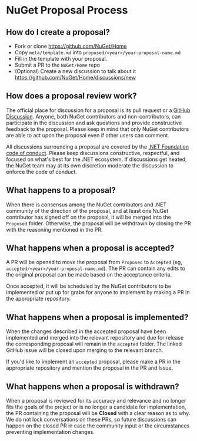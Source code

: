 # NuGet Proposal Process

## How do I create a proposal?

- Fork or clone https://github.com/NuGet/Home
- Copy `meta/template.md` into `proposed/<year>/your-proposal-name.md`
- Fill in the template with your proposal.
- Submit a PR to the `NuGet/Home` repo
- (Optional) Create a new discussion to talk about it https://github.com/NuGet/Home/discussions/new

## How does a proposal review work?

The official place for discussion for a proposal is its pull request or a [GitHub Discussion](https://github.com/NuGet/Home/discussions). Anyone, both NuGet contributors and non-contributors, can participate in the discussion and ask questions and provide constructive feedback to the proposal. Please keep in mind that only NuGet contributors are able to act upon the proposal even if other users can comment.

All discussions surrounding a proposal are covered by the [.NET Foundation code of conduct](https://dotnetfoundation.org/code-of-conduct). Please keep discussions constructive, respectful, and focused on what's best for the .NET ecosystem. If discussions get heated, the NuGet team may at its own discretion moderate the discussion to enforce the code of conduct.

## What happens to a proposal?

When there is consensus among the NuGet contributors and .NET community of the direction of the proposal, and at least one NuGet contributor has signed off on the proposal, it will be merged into the `Proposed` folder.
Otherwise, the proposal will be withdrawn by closing the PR with the reasoning mentioned in the PR.

## What happens when a proposal is accepted?
A PR will be opened to move the proposal from `Proposed` to `Accepted` (eg, `accepted/<year>/your-proposal-name.md`). The PR can contain any edits to the original proposal can be made based on the acceptance criteria.

Once accepted, it will be scheduled by the NuGet contributors to be implemented or put up for grabs for anyone to implement by making a PR in the appropriate repository.

## What happens when a proposal is implemented?

When the changes described in the accepted proposal have been implemented and merged into the relevant repository and due for release the corresponding proposal will remain in the `accepted` folder. The linked GitHub issue will be closed upon merging to the relevant branch. 

If you'd like to implement an `accepted` proposal, please make a PR in the appropriate repository and mention the proposal in the PR and Issue. 

## What happens when a proposal is withdrawn?

When a proposal is reviewed for its accuracy and relevance and no longer fits the goals of the project or is no longer a candidate for implementation, the PR containing the proposal will be **Closed** with a clear reason as to why. We do not lock conversations on these PRs, so future discussions can happen on the closed PR in case the community input or the circumstances preventing implementation changes.
